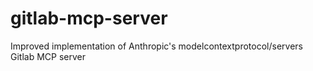 # gitlab-mcp-server
Improved implementation of Anthropic's modelcontextprotocol/servers Gitlab MCP server
